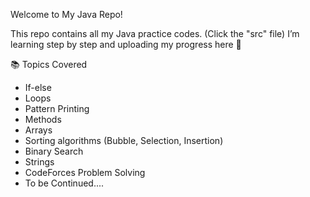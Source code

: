 Welcome to My Java Repo!

This repo contains all my Java practice codes. (Click the "src" file)
I’m learning step by step and uploading my progress here 🚀

📚 Topics Covered
- If-else
- Loops
- Pattern Printing
- Methods
- Arrays
- Sorting algorithms (Bubble, Selection, Insertion)
- Binary Search
- Strings
- CodeForces Problem Solving
- To be Continued....

